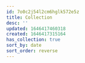 ```yaml
---
id: 7o0c2j54l2cm6hglk572e5z
title: Collection
desc: ''
updated: 1646417460318
created: 1646417315164
has_collection: true
sort_by: date
sort_order: reverse
---
```


